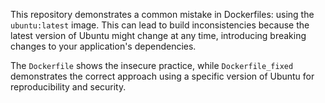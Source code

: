 This repository demonstrates a common mistake in Dockerfiles: using the `ubuntu:latest` image.  This can lead to build inconsistencies because the latest version of Ubuntu might change at any time, introducing breaking changes to your application's dependencies.

The `Dockerfile` shows the insecure practice, while `Dockerfile_fixed` demonstrates the correct approach using a specific version of Ubuntu for reproducibility and security.